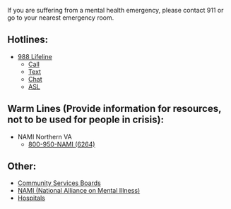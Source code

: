If you are suffering from a mental health emergency, please contact 911 or go to your nearest emergency room.

## Hotlines:
- [988 Lifeline](https://988lifeline.org/)
	- [Call](tel:988)
	- [Text](sms:988)
	- [Chat](https://chat.988lifeline.org/)
	- [ASL](https://988.aslnow.io/phones/100030001/)

## Warm Lines (Provide information for resources, not to be used for people in crisis):

- NAMI Northern VA
	- [800-950-NAMI (6264)](tel:8009506264) 
## Other:

- [Community Services Boards](CSBs.md)
- [NAMI (National Alliance on Mental Illness)](NAMI.md)
- [Hospitals](Hospitals.md)


